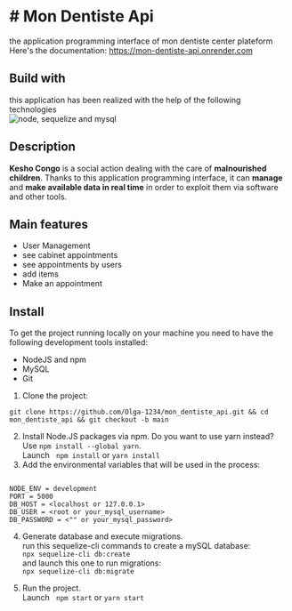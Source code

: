 # # Mon Dentiste Api
the application programming interface of mon dentiste center plateform <br/> Here's the documentation: https://mon-dentiste-api.onrender.com <br/>
## Build with
this application has been realized with the help of the following technologies<br/>
<img src="https://miro.medium.com/v2/resize:fit:736/1*3bMcQcLAE-fPjVEhnY5xsQ.png" alt="node, sequelize and mysql"/>  

## Description
<p>
<strong>Kesho Congo</strong> is a social action dealing with the care of <strong>malnourished children</strong>. Thanks to this application programming interface, it can <strong>manage</strong> and <strong>make available data in real time</strong> in order to exploit them via software and other tools.
</p>

## Main features

- User Management
- see cabinet appointments
- see appointments by users
- add items
- Make an appointment

## Install
To get the project running locally on your machine you need to have the following development tools installed:<br/>
- NodeJS and npm
- MySQL
- Git

1. Clone the project:

```
git clone https://github.com/Olga-1234/mon_dentiste_api.git && cd mon_dentiste_api && git checkout -b main
```

2. Install Node.JS packages via npm. Do you want to use yarn instead? Use `npm install --global yarn`.<br/>
Launch &nbsp;
`
npm install
`
or
`
yarn install
`
3. Add the environmental variables that will be used in the process: 
```

NODE_ENV = development
PORT = 5000
DB_HOST = <localhost or 127.0.0.1>
DB_USER = <root or your_mysql_username>
DB_PASSWORD = <"" or your_mysql_password>

```
4. Generate database and execute migrations.<br/>
run this sequelize-cli commands to create a mySQL database:<br/>
`npx sequelize-cli db:create`<br/>
and launch this one to run migrations:<br/>
`npx sequelize-cli db:migrate`

5. Run the project. <br/>
Launch &nbsp;
`
npm start
`
or
`
yarn start
`
